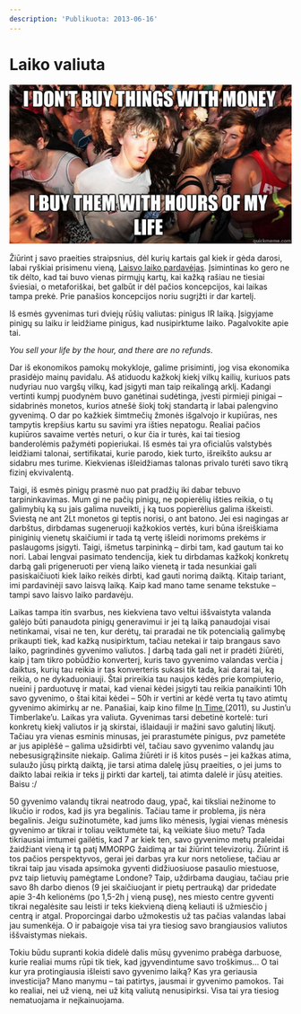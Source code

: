 ```yaml
---
description: 'Publikuota: 2013-06-16'
---
```


# Laiko valiuta

![](../../.gitbook/assets/3uv4kc.jpg)

Žiūrint į savo praeities straipsnius, dėl kurių kartais gal kiek ir gėda darosi, labai ryškiai prisimenu vieną, [Laisvo laiko pardavėjas](http://reanimated.lt/laisvo-laiko-pardavejas). Įsimintinas ko gero ne tik dėlto, kad tai buvo vienas pirmųjų kartų, kai kažką rašiau ne tiesiai šviesiai, o metaforiškai, bet galbūt ir dėl pačios koncepcijos, kai laikas tampa prekė. Prie panašios koncepcijos noriu sugrįžti ir dar kartelį.

Iš esmės gyvenimas turi dviejų rūšių valiutas: pinigus IR laiką. Įsigyjame pinigų su laiku ir leidžiame pinigus, kad nusipirktume laiko. Pagalvokite apie tai.

_You sell your life by the hour, and there are no refunds_.

Dar iš ekonomikos pamokų mokykloje, galime prisiminti, jog visa ekonomika prasidėjo mainų pavidalu. Aš atiduodu kažkokį kiekį vilkų kailių, kuriuos pats nudyriau nuo vargšų vilkų, kad įsigyti man taip reikalingą arklį. Kadangi vertinti kumpį puodynėm buvo ganėtinai sudėtinga, įvesti pirmieji pinigai – sidabrinės monetos, kurios atnešė šiokį tokį standartą ir labai palengvino gyvenimą. O dar po kažkiek šimtmečių žmonės išgalvojo ir kupiūras, nes tampytis krepšius kartu su savimi yra išties nepatogu. Realiai pačios kupiūros savaime vertės neturi, o kur čia ir turės, kai tai tiesiog banderolėmis pažymėti popieriukai. Iš esmės tai yra oficialūs valstybės leidžiami talonai, sertifikatai, kurie parodo, kiek turto, išreikšto auksu ar sidabru mes turime. Kiekvienas išleidžiamas talonas privalo turėti savo tikrą fizinį ekvivalentą.

Taigi, iš esmės pinigų prasmė nuo pat pradžių iki dabar tebuvo tarpininkavimas. Mum gi ne pačių pinigų, ne popierėlių išties reikia, o tų galimybių ką su jais galima nuveikti, į ką tuos popierėlius galima iškeisti. Sviestą ne ant 2Lt monetos gi teptis norisi, o ant batono. Jei esi nagingas ar darbštus, dirbdamas sugeneruoji kažkokios vertės, kuri būna išreiškiama piniginių vienetų skaičiumi ir tada tą vertę išleidi norimoms prekėms ir paslaugoms įsigyti. Taigi, išmetus tarpininką – dirbi tam, kad gautum tai ko nori. Labai lengvai pasimato tendencija, kiek tu dirbdamas kažkokį konkretų darbą gali prigeneruoti per vieną laiko vienetą ir tada nesunkiai gali pasiskaičiuoti kiek laiko reikės dirbti, kad gauti norimą daiktą. Kitaip tariant, imi pardavinėji savo laisvą laiką. Kaip kad mano tame sename tekstuke – tampi savo laisvo laiko pardavėju.

Laikas tampa itin svarbus, nes kiekviena tavo veltui iššvaistyta valanda galėjo būti panaudota pinigų generavimui ir jei tą laiką panaudojai visai netinkamai, visai ne ten, kur derėtų, tai praradai ne tik potencialią galimybę prikaupti tiek, kad  kažką nusipirktum, tačiau netekai ir taip brangaus savo laiko, pagrindinės gyvenimo valiutos. Į darbą tada gali net ir pradėti žiūrėti, kaip į tam tikro pobūdžio konverterį, kuris tavo gyvenimo valandas verčia į daiktus, kurių tau reikia ir tas konverteris sukasi tik tada, kai darai tai, ką reikia, o ne dykaduoniauji. Štai prireikia tau naujos kėdės prie kompiuterio, nueini į parduotuvę ir matai, kad vienai kėdei įsigyti tau reikia panaikinti 10h savo gyvenimo, o štai kitai kėdei – 50h ir vertini ar kėdė verta tų tavo atimtų gyvenimo akimirkų ar ne. Panašiai, kaip kino filme [In Time ](http://www.imdb.com/title/tt1637688/)\(2011\), su Justin’u Timberlake’u. Laikas yra valiuta. Gyvenimas tarsi debetinė kortelė: turi konkretų kiekį valiutos ir ją skirstai, išlaidauji ir mažini savo galutinį likutį. Tačiau yra vienas esminis minusas, jei prarastumėte pinigus, pvz pametėte ar jus apiplėšė – galima užsidirbti vėl, tačiau savo gyvenimo valandų jau nebesusigrąžinsite niekaip. Galima žiūrėti ir iš kitos pusės – jei kažkas atima, sulaužo jūsų pirktą daiktą, jie tarsi atima dalelę jūsų praeities, o jei jums to daikto labai reikia ir teks jį pirkti dar kartelį, tai atimta dalelė ir jūsų ateities. Baisu :/

50 gyvenimo valandų tikrai neatrodo daug, ypač, kai tiksliai nežinome to likučio ir rodos, kad jis yra begalinis. Tačiau tame ir problema, jis nėra begalinis. Jeigu sužinotumėte, kad jums liko mėnesis, lygiai vienas mėnesis gyvenimo ar tikrai ir toliau veiktumėte tai, ką veikiate šiuo metu? Tada tikriausiai imtumei gailėtis, kad 7 ar kiek ten, savo gyvenimo metų praleidai žaidžiant vieną ir tą patį MMORPG žaidimą ar tai žiūrint televizorių.  Žiūrint iš tos pačios perspektyvos, gerai jei darbas yra kur nors netoliese, tačiau ar tikrai taip jau visada apsimoka gyventi didžiuosiuose pasaulio miestuose, pvz taip lietuvių pamėgtame Londone? Taip, uždirbama daugiau, tačiau prie savo 8h darbo dienos \(9 jei skaičiuojant ir pietų pertrauką\) dar pridedate apie 3-4h kelionėms \(po 1,5-2h į vieną pusę\), nes miesto centre gyventi tikrai negalėsite sau leisti ir teks kiekvieną dieną keliauti iš užmiesčio į centrą ir atgal. Proporcingai darbo užmokestis už tas pačias valandas labai jau sumenkėja. O ir pabaigoje visa tai yra tiesiog savo brangiausios valiutos iššvaistymas niekais.

Tokiu būdu supranti kokia didelė dalis mūsų gyvenimo prabėga darbuose, kurie realiai mums rūpi tik tiek, kad įgyvendintume savo troškimus… O tai kur yra protingiausia išleisti savo gyvenimo laiką? Kas yra geriausia investicija? Mano manymu – tai patirtys, jausmai ir gyvenimo pamokos. Tai ko realiai, nei už vieną, nei už kitą valiutą nenusipirksi. Visa tai yra tiesiog nematuojama ir neįkainuojama.

